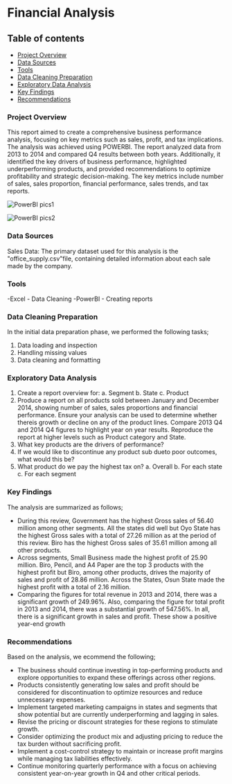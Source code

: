 # Financial Analysis

## Table of contents

- [Project Overview](#project-overview)
- [Data Sources](#data-sources)
- [Tools](#tools)
- [Data Cleaning Preparation](#data-cleaning-preparation)
- [Exploratory Data Analysis](#exploratory-data-analysis)
- [Key Findings](#key-findings)
- [Recommendations](#recommendations)

### Project Overview

This report aimed to create a comprehensive business performance analysis, focusing on key metrics such as sales, profit, and tax implications. The analysis was achieved using POWERBI.
The report analyzed data from 2013 to 2014 and compared Q4 results between both years. Additionally, it identified the key drivers of business performance, highlighted underperforming products, and provided recommendations to optimize profitability and strategic decision-making.
The key metrics include number of sales, sales proportion, financial performance, sales trends, and tax reports.

![PowerBI pics1](https://github.com/user-attachments/assets/20235ef5-732e-4d48-a8fd-ab43aa4c5651)

![PowerBI pics2](https://github.com/user-attachments/assets/7bc69734-f63a-4c6a-a814-1925fa7d2931)

### Data Sources

Sales Data: The primary dataset used for this analysis is the "office_supply.csv"file, containing detailed information about each sale made by the company.

### Tools
-Excel - Data Cleaning
-PowerBI - Creating reports


### Data Cleaning Preparation

In the initial data preparation phase, we performed the following tasks;
1. Data loading and inspection
2. Handling missing values
3. Data cleaning and formatting

### Exploratory Data Analysis

1. Create a report overview for: 
a. Segment
b. State
c. Product
2. Produce a report on all products sold between January and December 2014,
showing number of sales, sales proportions and financial performance. Ensure
your analysis can be used to determine whether thereis growth or decline on
any of the product lines.
Compare 2013 Q4 and 2014 Q4 figures to highlight year on year results.
Reproduce the report at higher levels such as Product category and State.
3. What key products are the drivers of performance?
4. If we would like to discontinue any product sub dueto poor outcomes, what
would this be?
5. What product do we pay the
highest tax on?
a. Overall
b. For each state
c. For each segment

### Key Findings

The analysis are summarized as follows;
- During this review, Government has the highest Gross sales of 56.40 million among other segments.
All the states did well but Oyo State has the highest Gross sales with a total of 27.26 million as at the period of this review.
Biro has the highest Gross sales of 35.61 million among all other products.
- Across segments, Small Business made the highest profit of 25.90 million.
Biro, Pencil, and A4 Paper are the top 3 products with the highest profit but Biro, among other products, drives the majority of sales and profit of 28.86 million.
Across the States, Osun State made the highest profit with a total of 2.16 million.
- Comparing the figures for total revenue in 2013 and 2014, there was a significant growth of  249.96%.
Also, comparing the figure for total profit in 2013 and 2014, there was a substantial growth of 547.56%.
In all, there is a significant growth in sales and profit. These show a positive year-end growth

### Recommendations
Based on the analysis, we ecommend the following;
- The business should continue investing in top-performing products and explore opportunities to expand these offerings across other regions.
- Products consistently generating low sales and profit should be considered for discontinuation to optimize resources and reduce unnecessary expenses.
- Implement targeted marketing campaigns in states and segments that show potential but are currently underperforming and lagging in sales.
- Revise the pricing or discount strategies for these regions to stimulate growth.
- Consider optimizing the product mix and adjusting pricing to reduce the tax burden without sacrificing profit.
- Implement a cost-control strategy to maintain or increase profit margins while managing tax liabilities effectively.
- Continue monitoring quarterly performance with a focus on achieving consistent year-on-year growth in Q4 and other critical periods.




